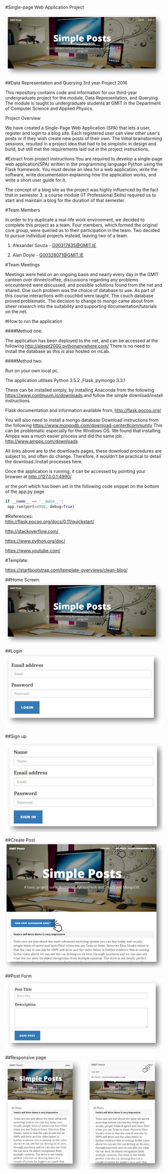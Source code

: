 #Single-page Web Application Project

![Home Screen](screenshots/Screenshot_1.png)

##Data Representation and Querying 3rd year Project 2016

This repository contains code and information for our third-year undergraduate project for the module, Data Representation, and Querying.
The module is taught to undergraduate students at GMIT in the Department of Computer Science and Applied Physics.

Project Overview

We have created a Single-Page Web Application (SPA) that lets a user, register and login to a blog site. Each registered user can view other user's posts
or if they wish create new posts of their own. The Initial brainstorming sessions, resulted in a project idea that had to be simplistic in design and build, but still met the 
requirements laid out in the project instructions.


#Extract from project instructions
You are required to develop a single-page web application(SPA) written in the programming language Python using the Flask framework.
You must devise an idea for a web application, write the software, write documentation explaining how the application works, and write a short user guide for it.



 The concept of a blog site as the project was highly influenced by the fact that in semester 3, a course module (IT Professional Skills) 
required us to start and maintain a blog for the duration of that semester.    
 

#Team Members

In order to try duplicate a real-life work environment, we decided to complete this project as a team.
Four members, which formed the original core group, were queried as to their participation in the team.
Two decided to pursue individual projects instead, leaving two of a team.

1. Alexander Souza - G00317835@GMIT.IE

2. Alan Doyle - G00328071@GMIT.IE


#Team Meetings

Meetings were held on an ongoing basis and nearly every day in the GMIT canteen over dinner/coffee, discussions regarding
any problems encountered were discussed, and possible solutions found from the net and shared.
One such problem was the choice of database to use.  As part of this course interactions with couchbd were taught. The couch database proved problematic.
The decision to change to mongo came about from sheer research into the suitability and supporting 
documentation/tutorials on the net.
 
#How to run the application 

####Method one:

The application has been deployed to the net, and can be accessed at the following  http://alexpt2000.pythonanywhere.com/
There is no need to install the database as this is also hosted on mLab.


####Method two:

Run on your own local pc.

The application utilises Python 3.5.2 ,Flask ,pymongo 3.3.1


These can be installed simply, by installing Anaconda from the following  https://www.continuum.io/downloads
and follow the simple download/install instructions.

Flask documentation and information available from, http://flask.pocoo.org/

  

You will also need to install a mongo database Download instructions from the following  https://www.mongodb.com/download-center#community
This can be problematic especially for the Windows OS.
We found that installing Ampps was a much easier process and did the same job. http://www.ampps.com/downloads

All links above are to the downloads pages, these download procedures are subject to, and  often do change. Therefore, it wouldn't be practical to detail
the download /install processes here. 


Once the application is running, it can be accessed by pointing your browser at http://127.0.0.1:4990/.

or the port which has been set in the following code snippet on the bottom of the app.py page

```python
if __name__ == '__main__':
 app.run(port=4990, debug=True)
```

#References:  
http://flask.pocoo.org/docs/0.11/quickstart/

http://stackoverflow.com/

https://www.python.org/doc/

https://www.youtube.com/


#Template:

https://startbootstrap.com/template-overviews/clean-blog/


##Home Screen:
![Home Screen](screenshots/Screenshot_1.png)

##Login
![Login](screenshots/Screenshot_2.png)

##Sign up
![Sign up](screenshots/Screenshot_3.png)

##Create Post
![Create Post](screenshots/Screenshot_4.png)

##Post Form
![Post form](screenshots/Screenshot_5.png)

##Responsive page
![Responsive page](screenshots/Screenshot_6.png)






















